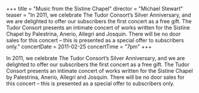 +++
title = "Music from the Sistine Chapel"
director = "Michael Stewart"
teaser = "In 2011, we celebrate The Tudor Consort’s Silver Anniversary, and we are delighted to offer our subscribers the first concert as a free gift. The Tudor Consort presents an intimate concert of works written for the Sistine Chapel by Palestrina, Anerio, Allegri and Josquin. There will be no door sales for this concert – this is presented as a special offer to subscribers only."
concertDate = 2011-02-25
concertTime = "7pm"
+++

In 2011, we celebrate The Tudor Consort’s Silver Anniversary, and we are delighted to offer our subscribers the first concert as a free gift. The Tudor Consort presents an intimate concert of works written for the Sistine Chapel by Palestrina, Anerio, Allegri and Josquin. There will be no door sales for this concert – this is presented as a special offer to subscribers only.
